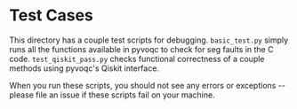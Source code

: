 # Test Cases

This directory has a couple test scripts for debugging. `basic_test.py` simply runs all the functions available in pyvoqc to check for seg faults in the C code. `test_qiskit_pass.py` checks functional correctness of a couple methods using pyvoqc's Qiskit interface.

When you run these scripts, you should not see any errors or exceptions -- please file an issue if these scripts fail on your machine.